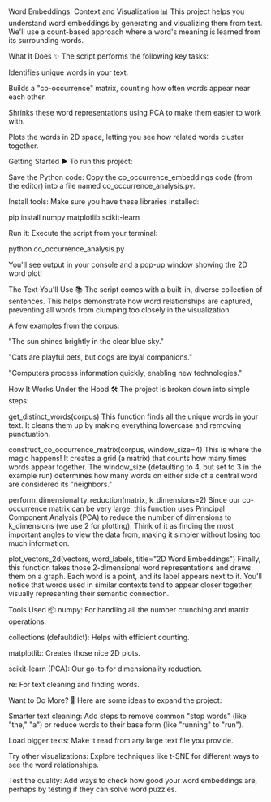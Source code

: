 Word Embeddings: Context and Visualization 📊
This project helps you understand word embeddings by generating and visualizing them from text. We'll use a count-based approach where a word's meaning is learned from its surrounding words.

What It Does ✨
The script performs the following key tasks:

Identifies unique words in your text.

Builds a "co-occurrence" matrix, counting how often words appear near each other.

Shrinks these word representations using PCA to make them easier to work with.

Plots the words in 2D space, letting you see how related words cluster together.

Getting Started ▶️
To run this project:

Save the Python code: Copy the co_occurrence_embeddings code (from the editor) into a file named co_occurrence_analysis.py.

Install tools: Make sure you have these libraries installed:

pip install numpy matplotlib scikit-learn

Run it: Execute the script from your terminal:

python co_occurrence_analysis.py

You'll see output in your console and a pop-up window showing the 2D word plot!

The Text You'll Use 📚
The script comes with a built-in, diverse collection of sentences. This helps demonstrate how word relationships are captured, preventing all words from clumping too closely in the visualization.

A few examples from the corpus:

"The sun shines brightly in the clear blue sky."

"Cats are playful pets, but dogs are loyal companions."

"Computers process information quickly, enabling new technologies."

How It Works Under the Hood 🛠️
The project is broken down into simple steps:

get_distinct_words(corpus)
This function finds all the unique words in your text. It cleans them up by making everything lowercase and removing punctuation.

construct_co_occurrence_matrix(corpus, window_size=4)
This is where the magic happens! It creates a grid (a matrix) that counts how many times words appear together. The window_size (defaulting to 4, but set to 3 in the example run) determines how many words on either side of a central word are considered its "neighbors."

perform_dimensionality_reduction(matrix, k_dimensions=2)
Since our co-occurrence matrix can be very large, this function uses Principal Component Analysis (PCA) to reduce the number of dimensions to k_dimensions (we use 2 for plotting). Think of it as finding the most important angles to view the data from, making it simpler without losing too much information.

plot_vectors_2d(vectors, word_labels, title="2D Word Embeddings")
Finally, this function takes those 2-dimensional word representations and draws them on a graph. Each word is a point, and its label appears next to it. You'll notice that words used in similar contexts tend to appear closer together, visually representing their semantic connection.

Tools Used 📦
numpy: For handling all the number crunching and matrix operations.

collections (defaultdict): Helps with efficient counting.

matplotlib: Creates those nice 2D plots.

scikit-learn (PCA): Our go-to for dimensionality reduction.

re: For text cleaning and finding words.

Want to Do More? 🚀
Here are some ideas to expand the project:

Smarter text cleaning: Add steps to remove common "stop words" (like "the," "a") or reduce words to their base form (like "running" to "run").

Load bigger texts: Make it read from any large text file you provide.

Try other visualizations: Explore techniques like t-SNE for different ways to see the word relationships.

Test the quality: Add ways to check how good your word embeddings are, perhaps by testing if they can solve word puzzles.
